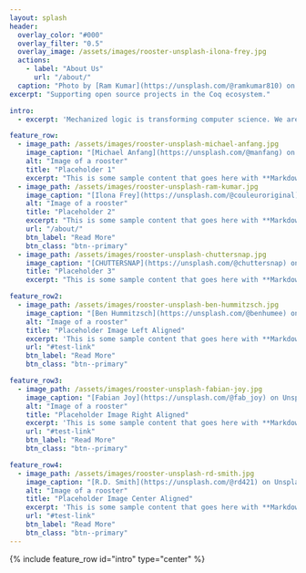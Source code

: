 ```yaml
---
layout: splash
header:
  overlay_color: "#000"
  overlay_filter: "0.5"
  overlay_image: /assets/images/rooster-unsplash-ilona-frey.jpg
  actions:
    - label: "About Us"
      url: "/about/"
  caption: "Photo by [Ram Kumar](https://unsplash.com/@ramkumar810) on Unsplash"
excerpt: "Supporting open source projects in the Coq ecosystem."

intro: 
  - excerpt: 'Mechanized logic is transforming computer science. We are working to help make it happen. [Find out more](/about/).'

feature_row:
  - image_path: /assets/images/rooster-unsplash-michael-anfang.jpg
    image_caption: "[Michael Anfang](https://unsplash.com/@manfang) on Unsplash"
    alt: "Image of a rooster"
    title: "Placeholder 1"
    excerpt: "This is some sample content that goes here with **Markdown** formatting."
  - image_path: /assets/images/rooster-unsplash-ram-kumar.jpg
    image_caption: "[Ilona Frey](https://unsplash.com/@couleuroriginal) on Unsplash"
    alt: "Image of a rooster"
    title: "Placeholder 2"
    excerpt: "This is some sample content that goes here with **Markdown** formatting."
    url: "/about/"
    btn_label: "Read More"
    btn_class: "btn--primary"
  - image_path: /assets/images/rooster-unsplash-chuttersnap.jpg
    image_caption: "[CHUTTERSNAP](https://unsplash.com/@chuttersnap) on Unsplash"
    title: "Placeholder 3"
    excerpt: "This is some sample content that goes here with **Markdown** formatting."

feature_row2:
  - image_path: /assets/images/rooster-unsplash-ben-hummitzsch.jpg
    image_caption: "[Ben Hummitzsch](https://unsplash.com/@benhumee) on Unsplash"
    alt: "Image of a rooster"
    title: "Placeholder Image Left Aligned"
    excerpt: 'This is some sample content that goes here with **Markdown** formatting. Left aligned with `type="left"`'
    url: "#test-link"
    btn_label: "Read More"
    btn_class: "btn--primary"

feature_row3:
  - image_path: /assets/images/rooster-unsplash-fabian-joy.jpg
    image_caption: "[Fabian Joy](https://unsplash.com/@fab_joy) on Unsplash"
    alt: "Image of a rooster"
    title: "Placeholder Image Right Aligned"
    excerpt: 'This is some sample content that goes here with **Markdown** formatting. Right aligned with `type="right"`'
    url: "#test-link"
    btn_label: "Read More"
    btn_class: "btn--primary"

feature_row4:
  - image_path: /assets/images/rooster-unsplash-rd-smith.jpg
    image_caption: "[R.D. Smith](https://unsplash.com/@rd421) on Unsplash"
    alt: "Image of a rooster"
    title: "Placeholder Image Center Aligned"
    excerpt: 'This is some sample content that goes here with **Markdown** formatting. Centered with `type="center"`'
    url: "#test-link"
    btn_label: "Read More"
    btn_class: "btn--primary"
---
```


{% include feature_row id="intro" type="center" %}

<!-- {% include feature_row %} -->

<!-- {% include feature_row id="feature_row2" type="left" %} -->

<!-- {% include feature_row id="feature_row3" type="right" %} -->

<!-- {% include feature_row id="feature_row4" type="center" %} -->


<!--
# Recent posts

{% assign entries_layout = page.entries_layout | default: 'list' %}
<div class="entries-{{ entries_layout }}">
  {% for post in site.posts limit:3 %}
    {% include archive-single.html type=entries_layout %}
  {% endfor %}
</div>
-->